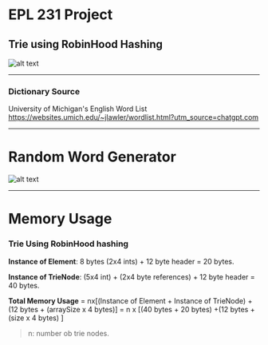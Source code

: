 # EPL 231 Project 

## Trie using RobinHood Hashing
![alt text](https://github.com/AntoniosKalattas/epl231/blob/main/img/AntoniosKalattasV2.drawio_page-0001.jpg)
***

### Dictionary Source
University of Michigan's English Word List
https://websites.umich.edu/~jlawler/wordlist.html?utm_source=chatgpt.com
***

# Random Word Generator 
![alt text](https://github.com/AntoniosKalattas/epl231/blob/main/img/Histogram_%20length%20of%20each%20word-2.png)

***

# Memory Usage

### Trie Using RobinHood hashing
**Instance of Element**: 8 bytes (2x4 ints) + 12 byte header = 20 bytes.

**Instance of TrieNode**: (5x4 int) + (2x4 byte references) + 12 byte header = 40 bytes.

**Total Memory Usage** = nx[(Instance of Element + Instance of TrieNode) + (12 bytes + (arraySize x 4 bytes)]  = n x [(40 bytes + 20 bytes) +(12 bytes + (size x 4 bytes) ]
> n: number ob trie nodes.


